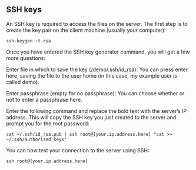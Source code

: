 ## SSH keys

An SSH key is required to access the files on the server. The first step is to create the key pair on the client machine (usually your computer):

```
ssh-keygen -t rsa
```

Once you have entered the SSH key generator command, you will get a few more questions:

Enter file in which to save the key (/demo/.ssh/id_rsa):
You can press enter here, saving the file to the user home (in this case, my example user is called demo).

Enter passphrase (empty for no passphrase):
You can choose whether or not to enter a passphrase here. 

Enter the following command and replace the bold text with the server’s IP address. This will copy the SSH key you just created to the server and prompt you for the root password:

```
cat ~/.ssh/id_rsa.pub | ssh root@[your.ip.address.here] "cat >> ~/.ssh/authorized_keys"
```

You can now test your connection to the server using SSH:

```
ssh root@[your.ip.address.here]
```